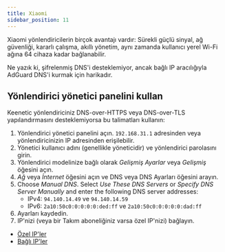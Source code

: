 ```yaml
---
title: Xiaomi
sidebar_position: 11
---
```


Xiaomi yönlendiricilerin birçok avantajı vardır: Sürekli güçlü sinyal, ağ güvenliği, kararlı çalışma, akıllı yönetim, aynı zamanda kullanıcı yerel Wi-Fi ağına 64 cihaza kadar bağlanabilir.

Ne yazık ki, şifrelenmiş DNS'i desteklemiyor, ancak bağlı IP aracılığıyla AdGuard DNS'i kurmak için harikadır.

## Yönlendirici yönetici panelini kullan

Keenetic yönlendiriciniz DNS-over-HTTPS veya DNS-over-TLS yapılandırmasını desteklemiyorsa bu talimatları kullanın:

1. Yönlendirici yönetici panelini açın. `192.168.31.1` adresinden veya yönlendiricinizin IP adresinden erişilebilir.
2. Yönetici kullanıcı adını (genellikle yöneticidir) ve yönlendirici parolasını girin.
3. Yönlendirici modelinize bağlı olarak _Gelişmiş Ayarlar_ veya _Gelişmiş_ öğesini açın.
4. _Ağ_ veya _İnternet_ öğesini açın ve DNS veya DNS Ayarları öğesini arayın.
5. Choose _Manual DNS_. Select _Use These DNS Servers_ or _Specify DNS Server Manually_ and enter the following DNS server addresses:
   - IPv4: `94.140.14.49` ve `94.140.14.59`
   - IPv6: `2a10:50c0:0:0:0:0:ded:ff` ve `2a10:50c0:0:0:0:0:dad:ff`
6. Ayarları kaydedin.
7. IP'nizi (veya bir Takım aboneliğiniz varsa özel IP'nizi) bağlayın.

- [Özel IP'ler](/private-dns/connect-devices/other-options/dedicated-ip.md)
- [Bağlı IP'ler](/private-dns/connect-devices/other-options/linked-ip.md)
